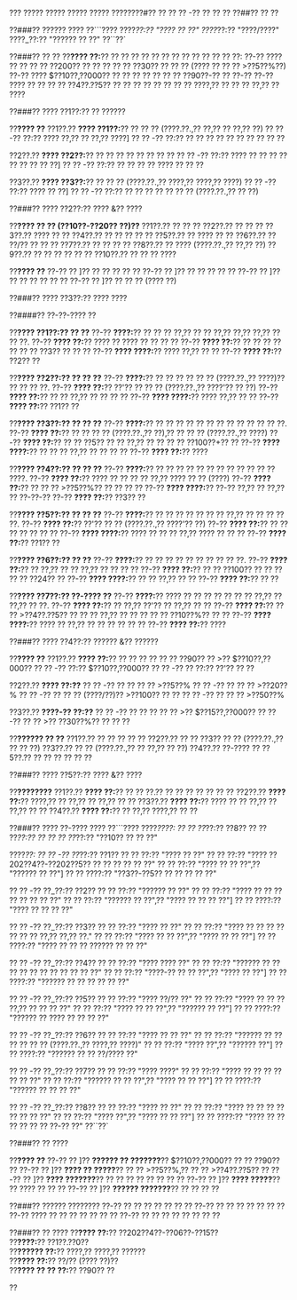 ??? ????? ????? ????? ????? ????????#?? ?? ?? ?? -?? ?? ?? ??
??##?? ?? ??

??###?? ?????? ????
??```????
????_??:?? "???? ?? ??"
????_??:?? "????/????"
????_??:?? "?????? ?? ??"
??``??`

??###?? ?? ??
??**???? ??:**?? ?? ?? ?? ?? ?? ?? ?? ?? ?? ?? ?? ?? ??:
??-?? ???? ?? ?? ?? ?? ??200?? ?? ?? ?? ?? ?? ??30?? ?? ?? ?? (???? ?? ?? ?? >??5??%??)
??-?? ???? $??10??,??000?? ?? ?? ?? ?? ?? ?? ?? ??90??-?? ?? ??-??
??-?? ???? ?? ?? ?? ?? ??4??.??5?? ?? ?? ?? ?? ?? ?? ?? ?? ????,?? ?? ?? ?? ??,?? ?? ????

??###?? ???? ??1??:?? ?? ??????

??**???? ??**
??1??.?? **???? ??1??:**?? ?? ?? ?? (????.??.,?? ??,?? ?? ??,?? ??)
??  ?? -?? ??:?? ???? ??,?? ?? ??,?? ????]
??  ?? -?? ??:?? ?? ?? ?? ?? ?? ?? ?? ?? ?? ??

??2??.?? **???? ??2??:**?? ?? ?? ?? ?? ?? ?? ?? ??
??  ?? -?? ??:?? ???? ?? ?? ?? ?? ?? ?? ?? ?? ??]
??  ?? -?? ??:?? ?? ?? ?? ?? ???? ?? ?? ??

??3??.?? **???? ??3??:**?? ?? ?? ?? (????.??.,?? ????,?? ????,?? ????)
??  ?? -?? ??:?? ???? ?? ??]
??  ?? -?? ??:?? ?? ?? ?? ?? ?? ?? ?? (????.??.,?? ?? ??)

??###?? ???? ??2??:?? ???? &?? ????

??**???? ?? ?? (??10??-??20?? ??)??**
??1??.?? ?? ?? ??
??2??.?? ?? ?? ??
??3??.?? ???? ?? ??
??4??.?? ?? ?? ?? ?? ??
??5??.?? ?? ???? ?? ??
??6??.?? ?? ??/?? ?? ?? ??
??7??.?? ?? ?? ?? ??
??8??.?? ?? ???? (????.??.,?? ??,?? ??)
??9??.?? ?? ?? ?? ?? ?? ??
??10??.?? ?? ?? ?? ????

??**???? ??**
??-?? ?? ]?? ?? ?? ?? ?? ??
??-?? ?? ]?? ?? ?? ?? ?? ??
??-?? ?? ]?? ?? ?? ?? ?? ?? ??
??-?? ?? ]?? ?? ?? ?? (???? ??)

??###?? ???? ??3??:?? ???? ????

??####?? ??-??-???? ??

??**???? ??1??:?? ?? ??**
??-?? **????:**?? ?? ?? ?? ??,?? ?? ?? ??,?? ??,?? ??,?? ?? ?? ??.
??-?? **???? ??:**?? ???? ?? ???? ?? ?? ?? ??
??-?? **???? ??:**?? ?? ?? ?? ?? ?? ?? ?? ??3?? ?? ?? ??
??-?? **???? ????:**?? ???? ??,?? ?? ??
??-?? **???? ??:**?? ??2?? ??

??**???? ??2??:?? ?? ?? ??**
??-?? **????:**?? ?? ?? ?? ?? ?? ?? (????.??.,?? ????)?? ?? ?? ?? ??.
??-?? **???? ??:**?? ??'?? ?? ?? ?? (????.??.,?? ????'?? ?? ??)
??-?? **???? ??:**?? ?? ?? ??,?? ?? ?? ?? ??
??-?? **???? ????:**?? ???? ??,?? ?? ??
??-?? **???? ??:**?? ??1?? ??

??**???? ??3??:?? ?? ?? ??**
??-?? **????:**?? ?? ?? ?? ?? ?? ?? ?? ?? ?? ?? ?? ?? ??.
??-?? **???? ??:**?? ?? ?? ?? ?? (????.??.,?? ??),?? ?? ?? ?? (????.??.,?? ????)
??-?? **???? ??:**?? ?? ?? ??5?? ?? ?? ??,?? ?? ?? ?? ?? ??100??+?? ??
??-?? **???? ????:**?? ?? ?? ?? ??,?? ?? ?? ?? ??
??-?? **???? ??:**?? ????

??**???? ??4??:?? ?? ?? ??**
??-?? **????:**?? ?? ?? ?? ?? ?? ?? ?? ?? ?? ?? ?? ?? ????.
??-?? **???? ??:**?? ???? ?? ?? ?? ?? ??,?? ???? ?? ?? (????)
??-?? **???? ??:**?? ?? ?? ?? >??5??%?? ?? ?? ?? ??
??-?? **???? ????:**?? ??-?? ??,?? ?? ??,?? ?? ??-??-??
??-?? **???? ??:**?? ??3?? ??

??**???? ??5??:?? ?? ?? ??**
??-?? **????:**?? ?? ?? ?? ?? ?? ?? ?? ??,?? ?? ?? ?? ?? ??.
??-?? **???? ??:**?? ??'?? ?? ?? (????.??.,?? ????'?? ??)
??-?? **???? ??:**?? ?? ?? ?? ?? ?? ?? ??
??-?? **???? ????:**?? ???? ?? ?? ?? ??,?? ???? ?? ?? ??
??-?? **???? ??:**?? ??1?? ??

??**???? ??6??:?? ?? ??**
??-?? **????:**?? ?? ?? ?? ?? ?? ?? ?? ?? ?? ??.
??-?? **???? ??:**?? ?? ??,?? ?? ?? ??,?? ?? ?? ?? ??
??-?? **???? ??:**?? ?? ?? ??100?? ?? ?? ?? ?? ?? ??24?? ??
??-?? **???? ????:**?? ?? ?? ??,?? ?? ??
??-?? **???? ??:**?? ?? ??

??**???? ??7??:?? ??-???? ??**
??-?? **????:**?? ???? ?? ?? ?? ?? ?? ?? ?? ??,?? ?? ??,?? ?? ??.
??-?? **???? ??:**?? ?? ??,?? ??'?? ?? ??,?? ?? ??
??-?? **???? ??:**?? ?? ?? >??4??.??5?? ?? ?? ?? ??,?? ?? ?? ?? ?? ?? ??10??%?? ?? ??
??-?? **???? ????:**?? ???? ?? ??,?? ?? ?? ?? ?? ?? ??
??-?? **???? ??:**?? ????

??###?? ???? ??4??:?? ?????? &?? ??????

??**???? ??**
??1??.?? **???? ??:**?? ?? ?? ?? ?? ?? ?? ??90?? ?? >?? $??10??,??000??
??  ?? -?? ??:?? $??10??,??000??
??  ?? -?? ?? ??:?? ??'?? ?? ??

??2??.?? **???? ??:??**
??  ?? -?? ?? ?? ?? ?? >??5??%
??  ?? -?? ?? ?? ?? >??20??%
??  ?? -?? ?? ?? ?? (????/??)?? >??100?? ?? ??
??  ?? -?? ?? ?? ?? >??50??%

??3??.?? **????-?? ??:??**
??  ?? -?? ?? ?? ?? ?? ?? >?? $??15??,??000??
??  ?? -?? ?? ?? >?? ??30??%?? ?? ?? ??

??**?????? ?? ??**
??1??.?? ?? ?? ?? ?? ??
??2??.?? ?? ?? ??3?? ?? ?? (????.??.,?? ?? ?? ??)
??3??.?? ?? ?? (????.??.,?? ?? ??,?? ?? ??)
??4??.?? ??-???? ??
??5??.?? ?? ?? ?? ?? ?? ??

??###?? ???? ??5??:?? ???? &?? ????

??**????????**
??1??.?? **???? ??:**?? ?? ?? ??.?? ?? ?? ?? ?? ?? ?? ??
??2??.?? **???? ??:**?? ????,?? ?? ??,?? ?? ??,?? ?? ??
??3??.?? **???? ??:**?? ???? ?? ?? ??,?? ?? ??,?? ?? ??
??4??.?? **???? ??:**?? ?? ??,?? ????,?? ?? ??

??###?? ???? ??-???? ????
??```????
????_????:
?? ?? ??_??:?? ??8??
?? ?? ??_??:?? ??
?? ?? ??_??:?? "??10?? ?? ?? ??"

????_??:
?? ?? -?? ??_??:?? ??1??
??   ?? ??:?? "???? ?? ??"
??   ?? ??:?? "???? ??202??4??-??202??5?? ?? ?? ?? ?? ?? ??"
??   ?? ??:?? "???? ?? ?? ??",?? "?????? ?? ??"]
??   ?? ????:?? "??3??-??5?? ?? ?? ?? ?? ??"

?? ?? -?? ??_??:?? ??2??
??   ?? ??:?? "?????? ?? ??"
??   ?? ??:?? "???? ?? ?? ?? ?? ?? ?? ?? ??"
??   ?? ??:?? "?????? ?? ??",?? "???? ?? ?? ?? ??"]
??   ?? ????:?? "???? ?? ?? ?? ??"

?? ?? -?? ??_??:?? ??3??
??   ?? ??:?? "???? ?? ??"
??   ?? ??:?? "???? ?? ?? ?? ?? ?? ?? ?? ??,?? ??,?? ??."
??   ?? ??:?? "???? ?? ?? ??",?? "???? ?? ?? ??"]
??   ?? ????:?? "???? ?? ?? ?? ?????? ?? ?? ??"

?? ?? -?? ??_??:?? ??4??
??   ?? ??:?? "???? ???? ??"
??   ?? ??:?? "?????? ?? ?? ?? ?? ?? ?? ?? ?? ?? ?? ??"
??   ?? ??:?? "????-?? ?? ?? ??",?? "???? ?? ??"]
??   ?? ????:?? "?????? ?? ?? ?? ?? ?? ??"

?? ?? -?? ??_??:?? ??5??
??   ?? ??:?? "???? ??/?? ??"
??   ?? ??:?? "???? ?? ?? ?? ??,?? ?? ?? ?? ??"
??   ?? ??:?? "???? ?? ?? ??",?? "?????? ?? ??"]
??   ?? ????:?? "?????? ?? ???? ?? ?? ?? ??"

?? ?? -?? ??_??:?? ??6??
??   ?? ??:?? "???? ?? ?? ??"
??   ?? ??:?? "?????? ?? ?? ?? ?? ?? ?? (????.??.,?? ????,?? ????)"
??   ?? ??:?? "???? ??",?? "?????? ??"]
??   ?? ????:?? "?????? ?? ?? ??/???? ??"

?? ?? -?? ??_??:?? ??7??
??   ?? ??:?? "???? ????"
??   ?? ??:?? "???? ?? ?? ?? ?? ?? ?? ??"
??   ?? ??:?? "?????? ?? ?? ??",?? "???? ?? ?? ??"]
??   ?? ????:?? "?????? ?? ?? ?? ??"

?? ?? -?? ??_??:?? ??8??
??   ?? ??:?? "???? ?? ??"
??   ?? ??:?? "???? ?? ?? ?? ?? ?? ?? ?? ??"
??   ?? ??:?? "???? ??",?? "???? ?? ?? ??"]
??   ?? ????:?? "???? ?? ?? ?? ?? ?? ?? ??-?? ??"
??``??`

??###?? ?? ????

??**???? ??**
??-?? ?? ]?? **?????? ?? ???????**?? $??10??,??000?? ?? ?? ??90?? ??
??-?? ?? ]?? **???? ?? ?????**?? ?? ?? >??5??%,?? ?? ?? >??4??.??5?? ??
??-?? ?? ]?? **???? ???????**?? ?? ?? ?? ?? ?? ?? ?? ??
??-?? ?? ]?? **???? ?????**?? ?? ???? ?? ?? ??
??-?? ?? ]?? **?????? ???????**?? ?? ?? ?? ??

??###?? ?????? ????????
??-?? ?? ?? ?? ?? ?? ?? ??
??-?? ?? ?? ?? ?? ?? ?? ??
??-?? ???? ?? ?? ?? ?? ?? ?? ??
??-?? ?? ?? ?? ?? ?? ?? ?? ??

??###?? ?? ????
??**???? ??:**?? ??202??4??-??06??-??15??  
??**????:**?? ??1??.??0??  
??**?????? ??:**?? ????,?? ????,?? ??????  
??**???? ??:**?? ??/?? (???? ??)??  
??**???? ?? ?? ??:**?? ??90?? ??

??
